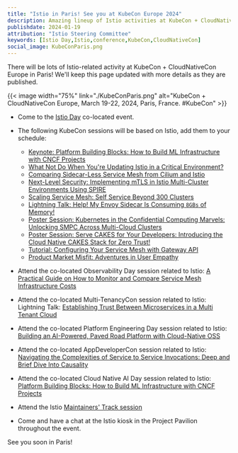 ```yaml
---
title: "Istio in Paris! See you at KubeCon Europe 2024"
description: Amazing lineup of Istio activities at KubeCon + CloudNativeCon.
publishdate: 2024-01-19
attribution: "Istio Steering Committee"
keywords: [Istio Day,Istio,conference,KubeCon,CloudNativeCon]
social_image: KubeConParis.png
---
```


There will be lots of Istio-related activity at KubeCon + CloudNativeCon Europe in Paris! We'll keep this page updated with more details as they are published.

{{< image width="75%"
    link="./KubeConParis.png"
    alt="KubeCon + CloudNativeCon Europe, March 19-22, 2024, Paris, France. #KubeCon"
    >}}

- Come to the [Istio Day](https://events.linuxfoundation.org/kubecon-cloudnativecon-europe/co-located-events/istio-day/) co-located event.

- The following KubeCon sessions will be based on Istio, add them to your schedule:
    - [Keynote: Platform Building Blocks: How to Build ML Infrastructure with CNCF Projects](https://sched.co/1YhIv)
    - [What Not Do When You're Updating Istio in a Critical Environment?](https://sched.co/1YeQk)
    - [Comparing Sidecar-Less Service Mesh from Cilium and Istio](https://sched.co/1YeRx)
    - [Next-Level Security: Implementing mTLS in Istio Multi-Cluster Environments Using SPIRE](https://sched.co/1YeSP)
    - [Scaling Service Mesh: Self Service Beyond 300 Clusters](https://sched.co/1YeSt)
    - [Lightning Talk: Help! My Envoy Sidecar Is Consuming `8GBs` of Memory!](https://sched.co/1YeLI)
    - [Poster Session: Kubernetes in the Confidential Computing Marvels: Unlocking SMPC Across Multi-Cloud Clusters](https://sched.co/1YhDv)
    - [Poster Session: Serve CAKES for Your Developers: Introducing the Cloud Native CAKES Stack for Zero Trust!](https://sched.co/1YhE7)
    - [Tutorial: Configuring Your Service Mesh with Gateway API](https://sched.co/1YeOL)
    - [Product Market Misfit: Adventures in User Empathy](https://sched.co/1YeP0)

- Attend the co-located Observability Day session related to Istio: [A Practical Guide on How to Monitor and Compare Service Mesh Infrastructure Costs](https://colocatedeventseu2024.sched.com/event/1YFf2/cl-lightning-talk-a-practical-guide-on-how-to-monitor-and-compare-service-mesh-infrastructure-costs-lin-sun-soloio?iframe=no)

- Attend the co-located Multi-TenancyCon session related to Istio: Lightning Talk: [Establishing Trust Between Microservices in a Multi Tenant Cloud](https://colocatedeventseu2024.sched.com/event/1YFgl/cl-lightning-talk-establishing-trust-between-microservices-in-a-multi-tenant-cloud-abhay-baiju-shambhavi-sarin-swiggy?iframe=no)

- Attend the co-located Platform Engineering Day session related to Istio: [Building an AI-Powered, Paved Road Platform with Cloud-Native OSS](https://colocatedeventseu2024.sched.com/event/1YFi2/building-an-ai-powered-paved-road-platform-with-cloud-native-oss-todd-ekenstam-avni-sharma-intuit?iframe=no)

- Attend the co-located AppDeveloperCon session related to Istio: [Navigating the Complexities of Service to Service Invocations: Deep and Brief Dive Into Causality](https://colocatedeventseu2024.sched.com/event/1YFiK/navigating-the-complexities-of-service-to-service-invocations-deep-and-brief-dive-into-causality-nele-lea-uhlemann-fiberplane)

- Attend the co-located Cloud Native AI Day session related to Istio: [Platform Building Blocks: How to Build ML Infrastructure with CNCF Projects](
https://colocatedeventseu2024.sched.com/event/1YFj0/platform-building-blocks-how-to-build-ml-infrastructure-with-cncf-projects-yuzhui-liu-bloomberg)

- Attend the Istio [Maintainers' Track session](https://kccnceu2024.sched.com/event/1YhhS/istio-project-update-eric-van-norman-ibm-zhonghu-xu-huawei)

- Come and have a chat at the Istio kiosk in the Project Pavilion throughout the event.

See you soon in Paris!
